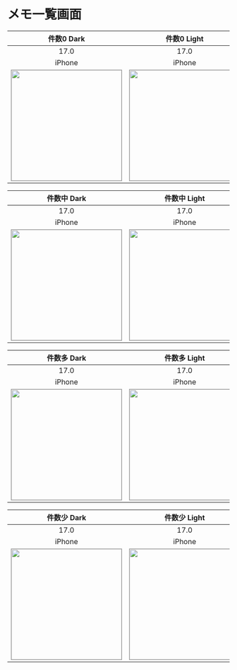 # メモ一覧画面

|件数0 Dark|件数0 Light|
|:---:|:---:|
|17.0|17.0|
|iPhone|iPhone|
|<img src='../ReferenceImages_64/メモ一覧画面/testMemoListViewController_件数0_Dark_iPhone_17_0_393x852@3x.png' width='250' style='border: 1px solid #999' />|<img src='../ReferenceImages_64/メモ一覧画面/testMemoListViewController_件数0_Light_iPhone_17_0_393x852@3x.png' width='250' style='border: 1px solid #999' />|

|件数中 Dark|件数中 Light|
|:---:|:---:|
|17.0|17.0|
|iPhone|iPhone|
|<img src='../ReferenceImages_64/メモ一覧画面/testMemoListViewController_件数中_Dark_iPhone_17_0_393x852@3x.png' width='250' style='border: 1px solid #999' />|<img src='../ReferenceImages_64/メモ一覧画面/testMemoListViewController_件数中_Light_iPhone_17_0_393x852@3x.png' width='250' style='border: 1px solid #999' />|

|件数多 Dark|件数多 Light|
|:---:|:---:|
|17.0|17.0|
|iPhone|iPhone|
|<img src='../ReferenceImages_64/メモ一覧画面/testMemoListViewController_件数多_Dark_iPhone_17_0_393x852@3x.png' width='250' style='border: 1px solid #999' />|<img src='../ReferenceImages_64/メモ一覧画面/testMemoListViewController_件数多_Light_iPhone_17_0_393x852@3x.png' width='250' style='border: 1px solid #999' />|

|件数少 Dark|件数少 Light|
|:---:|:---:|
|17.0|17.0|
|iPhone|iPhone|
|<img src='../ReferenceImages_64/メモ一覧画面/testMemoListViewController_件数少_Dark_iPhone_17_0_393x852@3x.png' width='250' style='border: 1px solid #999' />|<img src='../ReferenceImages_64/メモ一覧画面/testMemoListViewController_件数少_Light_iPhone_17_0_393x852@3x.png' width='250' style='border: 1px solid #999' />|

